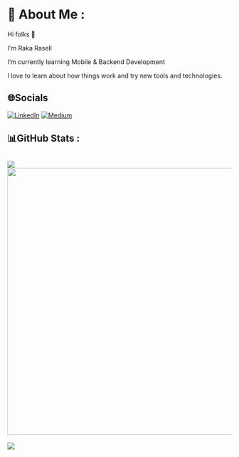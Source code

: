 

# 🦖 About Me :
Hi folks 👋

I'm Raka Rasell

I’m currently learning Mobile & Backend Development

I love to learn about how things work and try new tools and technologies.

## 🌐Socials
[![LinkedIn](https://img.shields.io/badge/LinkedIn-%230077B5.svg?logo=linkedin&logoColor=white)](https://linkedin.com/in/https://www.linkedin.com/in/rrsll/) [![Medium](https://img.shields.io/badge/Medium-12100E?logo=medium&logoColor=white)](https://medium.com/@https://rakarasell.medium.com/) 

## 📊GitHub Stats :
![](https://github-readme-stats.vercel.app/api/top-langs/?username=raselldev&theme=blue-green&hide_border=false&include_all_commits=false&count_private=true&layout=compact)
<a href="https://stats.hyochan.dev/en/stats/raselldev"><img src="https://stats.hyochan.dev/api/github-stats?login=raselldev" width="600" /></a>
---
[![](https://visitcount.itsvg.in/api?id=raselldev&icon=0&color=1)](https://visitcount.itsvg.in)
